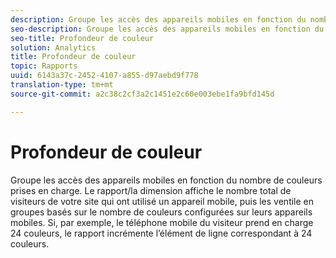 ```yaml
---
description: Groupe les accès des appareils mobiles en fonction du nombre de couleurs prises en charge. Le rapport/la dimension affiche le nombre total de visiteurs de votre site qui ont utilisé un appareil mobile, puis les ventile en groupes basés sur le nombre de couleurs configurées sur leurs appareils mobiles. Si, par exemple, le téléphone mobile du visiteur prend en charge 24 couleurs, le rapport incrémente l’élément de ligne correspondant à 24 couleurs.
seo-description: Groupe les accès des appareils mobiles en fonction du nombre de couleurs prises en charge. Le rapport/la dimension affiche le nombre total de visiteurs de votre site qui ont utilisé un appareil mobile, puis les ventile en groupes basés sur le nombre de couleurs configurées sur leurs appareils mobiles. Si, par exemple, le téléphone mobile du visiteur prend en charge 24 couleurs, le rapport incrémente l’élément de ligne correspondant à 24 couleurs.
seo-title: Profondeur de couleur
solution: Analytics
title: Profondeur de couleur
topic: Rapports
uuid: 6143a37c-2452-4107-a855-d97aebd9f778
translation-type: tm+mt
source-git-commit: a2c38c2cf3a2c1451e2c60e003ebe1fa9bfd145d

---
```



# Profondeur de couleur

Groupe les accès des appareils mobiles en fonction du nombre de couleurs prises en charge. Le rapport/la dimension affiche le nombre total de visiteurs de votre site qui ont utilisé un appareil mobile, puis les ventile en groupes basés sur le nombre de couleurs configurées sur leurs appareils mobiles. Si, par exemple, le téléphone mobile du visiteur prend en charge 24 couleurs, le rapport incrémente l’élément de ligne correspondant à 24 couleurs.

